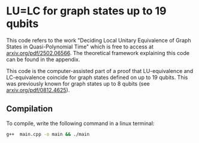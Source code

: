 # LU=LC for graph states up to 19 qubits

This code refers to the work "Deciding Local Unitary Equivalence of Graph States in Quasi-Polynomial Time" which is free to access at [arxiv.org/pdf/2502.06566](https://arxiv.org/pdf/2502.06566). The theoretical framework explaining this code can be found in the appendix.

This code is the computer-assisted part of a proof that LU-equivalence and LC-equivalence coincide for graph states defined on up to 19 qubits. This was previously known for graph states up to 8 qubits (see [arxiv.org/pdf/0812.4625](https://arxiv.org/pdf/0812.4625)).

## Compilation
To compile, write the following command in a linux terminal:
```sh
g++  main.cpp -o main && ./main
```